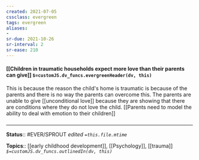 ```yaml
---
created: 2021-07-05
cssclass: evergreen
tags: evergreen
aliases:
- 
sr-due: 2021-10-26
sr-interval: 2
sr-ease: 210
---
```


#### [[Children in traumatic households expect more love than their parents can give]] `$=customJS.dv_funcs.evergreenHeader(dv, this)`

This is because the reason the child's home is traumatic is because of the parents and there is no way the parents can overcome this. The parents are unable to give [[unconditional love]] because they are showing that there are conditions where they do not love the child. [[Parents need to model the ability to deal with emotion to their children]]

### <hr class="footnote"/>

**Status**:: #EVER/SPROUT 
*edited `=this.file.mtime`*

**Topics**:: [[early childhood development]], [[Psychology]], [[trauma]]
*`$=customJS.dv_funcs.outlinedIn(dv, this)`*


